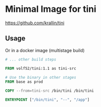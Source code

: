 # Minimal Image for tini

https://github.com/krallin/tini

## Usage

Or in a docker image (multistage build)

```dockerfile
# ... other build steps

FROM volf52/tini:1.1 as tini-src

# Use the binary in other stages
FROM base as prod

COPY --from=tini-src /bin/tini /bin/tini

ENTRYPOINT ["/bin/tini", "--", "/app"]
```
